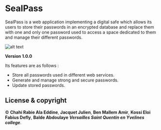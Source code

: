 # SealPass #

SealPass is a web application implementing a digital safe which allows its users to store their passwords in an encrypted database and replace 
them with one and only one password used to access a space dedicated to them and manage their different passwords.

![alt text](http://ala-eddine-chahi.fr/pass.gif)

**Version 1.0.0**

Its features are as follows :

* Store all passwords used in different web services.
* Generate and manage strong and secure passwords.
* Update stored passwords.

## License & copyright

© **Chahi Rabie Ala Eddine**, **Jacquet Julien**, **Ben Mallem Amir**, **Kossi Eloi Fabius Defly**, **Balde Abdoulaye** ***Versailles Saint Quentin en Yvelines college***.
